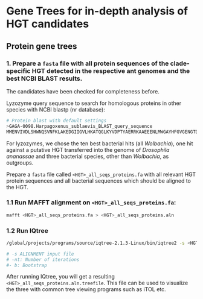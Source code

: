 # Gene Trees for in-depth analysis of HGT candidates


## Protein gene trees

### 1. Prepare a `fasta` file with all protein sequences of the clade-specific HGT detected in the respective ant genomes and the best NCBI BLAST results.

The candidates have been checked for completeness before.

Lyzozyme query sequence to search for homologous proteins in other species with NCBI blastp (nr database):
```bash
# Protein blast with default settings
>GAGA-0098.Harpagoxenus_sublaevis_BLAST_query_sequence
MMENVIVDLSHWNQSVNFKLAKEDGIIGVLHKATQGLKYVDPTYAERRKAAEEENLMWGAYHFGVGENGTDQAEHFLKTVGNVSKVLLALDIEENRNGKNITPKQAEEFVNRVHEATGRFPLIYGSPYFLKDFATPILTKSLLWMAKWDVRPILPKGWKKWVLWQYTDGRKGPEPHSVRGIGPCDRDKFNGTLEELKDFWISKPEDT
```
For lyzozymes, we chose the ten best bacterial hits (all *Wolbachia*), one hit against a putative HGT transferred into the genome of *Drosophila ananassae* and three bacterial species, other than *Wolbachia*, as outgroups.

Prepare a `fasta` file called `<HGT>_all_seqs_proteins.fa` with all relevant HGT protein sequences and all bacterial sequences which should be aligned to the HGT.

### 1.1 Run MAFFT alignment on `<HGT>_all_seqs_proteins.fa`:
```bash
mafft <HGT>_all_seqs_proteins.fa > <HGT>_all_seqs_proteins.aln
```

### 1.2 Run IQtree
```bash
/global/projects/programs/source/iqtree-2.1.3-Linux/bin/iqtree2 -s <HGT>_all_seqs_proteins.aln -nt 12 -b 100

# -s ALIGNMENT input file
# -nt: Number of iterations
#- b: Bootstrap
```
After running IQtree, you will get a resulting `<HGT>_all_seqs_proteins.aln.treefile`. This file can be used to visualize the three with common tree viewing programs such as iTOL etc.
